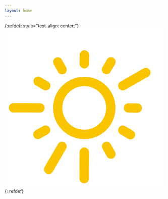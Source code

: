 ```yaml
---
layout: home
---
```


{:refdef: style="text-align: center;"}
![My Image](/assets/images/uemd-icon.svg)
{: refdef}